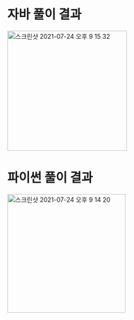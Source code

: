 # 자바 풀이 결과
<img width="271" alt="스크린샷 2021-07-24 오후 9 15 32" src="https://user-images.githubusercontent.com/42399580/126868112-2a19c14e-09f3-4979-9670-8e5ded6fca05.png">

# 파이썬 풀이 결과
<img width="268" alt="스크린샷 2021-07-24 오후 9 14 20" src="https://user-images.githubusercontent.com/42399580/126868116-a22a5e65-c476-4e52-96e9-bb13e4607c49.png">
